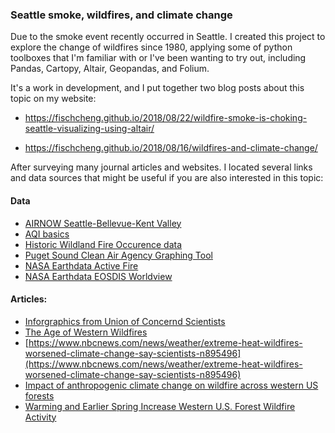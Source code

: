 
### Seattle smoke, wildfires, and climate change

Due to the smoke event recently occurred in Seattle. I created this project to explore the change of wildfires since 1980, applying some of python toolboxes that I'm familiar with or I've been wanting to try out, including Pandas, Cartopy, Altair, Geopandas, and Folium. 

It's a work in development, and I put together two blog posts about this topic on my website: 

* https://fischcheng.github.io/2018/08/22/wildfire-smoke-is-choking-seattle-visualizing-using-altair/

* https://fischcheng.github.io/2018/08/16/wildfires-and-climate-change/

After surveying many journal articles and websites. I located several links and data sources that might be useful if you are also interested in this topic:

#### Data 

* [AIRNOW Seattle-Bellevue-Kent Valley](https://airnow.gov/index.cfm?action=airnow.local_city&cityid=258)
* [AQI basics](https://airnow.gov/index.cfm?action=aqibasics.aqi) 
* [Historic Wildland Fire Occurence data](https://wildfire.cr.usgs.gov/firehistory/data.html)
* [Puget Sound Clean Air Agency Graphing Tool](https://secure.pscleanair.org/airgraphing)
* [NASA Earthdata Active Fire](https://earthdata.nasa.gov/earth-observation-data/near-real-time/firms/active-fire-data) 
* [NASA Earthdata EOSDIS Worldview](https://worldview.earthdata.nasa.gov)


#### Articles:

* [Inforgraphics from Union of Concernd Scientists](https://www.ucsusa.org/global-warming/science-and-impacts/impacts/infographic-wildfires-climate-change.html#.W33TkC2ZPEY)
* [The Age of Western Wildfires](http://www.climatecentral.org/news/report-the-age-of-western-wildfires-14873)
* [https://www.nbcnews.com/news/weather/extreme-heat-wildfires-worsened-climate-change-say-scientists-n895496](https://www.nbcnews.com/news/weather/extreme-heat-wildfires-worsened-climate-change-say-scientists-n895496)
* [Impact of anthropogenic climate change on wildfire across western US forests](http://www.pnas.org/content/113/42/11770.short)
* [Warming and Earlier Spring Increase Western U.S. Forest Wildfire Activity](http://science.sciencemag.org/content/313/5789/940)

